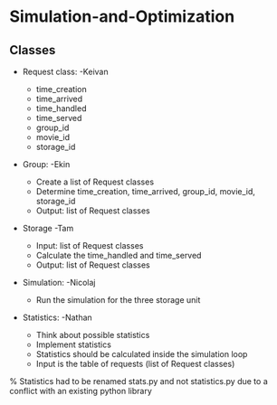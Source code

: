 # Simulation-and-Optimization

## Classes
- Request class: -Keivan
  - time_creation
  - time_arrived
  - time_handled
  - time_served
  - group_id
  - movie_id
  - storage_id
  
- Group: -Ekin
  - Create a list of Request classes
  - Determine time_creation, time_arrived, group_id, movie_id, storage_id
  - Output: list of Request classes
  
- Storage -Tam
  - Input: list of Request classes
  - Calculate the time_handled and time_served
  - Output: list of Request classes
 
- Simulation: -Nicolaj
  - Run the simulation for the three storage unit

- Statistics: -Nathan
  - Think about possible statistics
  - Implement statistics
  - Statistics should be calculated inside the simulation loop
  - Input is the table of requests (list of Request classes)

% Statistics had to be renamed stats.py and not statistics.py due to a conflict with an existing python library
